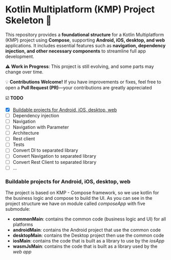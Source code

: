 # Kotlin Multiplatform (KMP) Project Skeleton 🚀

This repository provides a **foundational structure** for a Kotlin Multiplatform (KMP) project using **Compose**, supporting **Android, iOS, desktop, and web** applications. It includes essential features such as **navigation, dependency injection, and other necessary components** to streamline full app development.

⚠️ **Work in Progress**: This project is still evolving, and some parts may change over time.

💡 **Contributions Welcome!** If you have improvements or fixes, feel free to open a **Pull Request (PR)**—your contributions are greatly appreciated

☑️ **TODO**
- [x] [Buildable projects for Android, iOS, desktop, web](#buildable-projects-for-android-ios-desktop-web)
- [ ] Dependency injection
- [ ] Navigation
- [ ] Navigation with Parameter
- [ ] Architecture
- [ ] Rest client
- [ ] Tests
- [ ] Convert DI to separated library
- [ ] Convert Navigation to separated library
- [ ] Convert Rest Client to separated library
- [ ] ...

### Buildable projects for Android, iOS, desktop, web
The project is based on KMP - Compose framework, so we use kotlin for the business logic and compose to build the UI.
As you can see in the project structure we have on module called _composeApp_ with five submodule:
- **commonMain**: contains the common code (business logic and UI) for all platforms
- **androidMain**: contains the Android project that use the common code
- **desktopMain**: contains the Desktop project then use the common code
- **iosMain**: contains the code that is built as a library to use by the _iosApp_
- **wasmJsMain**: contains the code that is built as a library used by the _web app_

